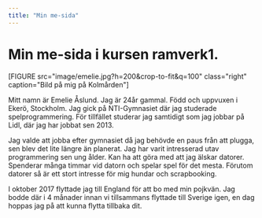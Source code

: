 ```yaml
---
title: "Min me-sida"
---
```

Min me-sida i kursen ramverk1.
=========================


[FIGURE src="image/emelie.jpg?h=200&crop-to-fit&q=100" class="right" caption="Bild på mig på Kolmården"]

Mitt namn är Emelie Åslund. Jag är 24år gammal. Född och uppvuxen i Ekerö, Stockholm. Jag gick på NTI-Gymnasiet där jag studerade spelprogrammering. För tillfället studerar jag samtidigt som jag jobbar på Lidl, där jag har jobbat sen 2013.

Jag valde att jobba efter gymnasiet då jag behövde en paus från att plugga, sen blev det lite längre än planerat. Jag har varit intresserad utav programmering sen ung ålder. Kan ha att göra med att jag älskar datorer. Spenderar många timmar vid datorn och spelar spel för det mesta. Förutom datorer så är ett stort intresse för mig hundar och scrapbooking.

I oktober 2017 flyttade jag till England för att bo med min pojkvän. Jag bodde där i 4 månader innan vi tillsammans flyttade till Sverige igen, en dag hoppas jag på att kunna flytta tillbaka dit.
